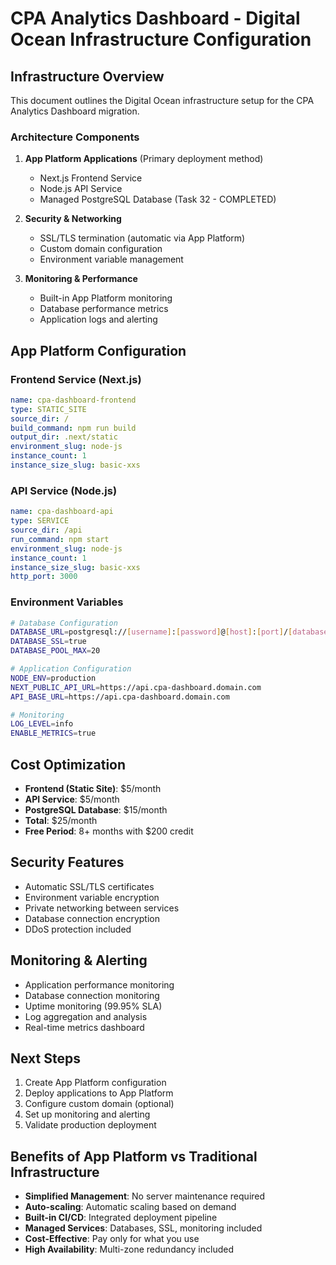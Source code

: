 # CPA Analytics Dashboard - Digital Ocean Infrastructure Configuration

## Infrastructure Overview

This document outlines the Digital Ocean infrastructure setup for the CPA Analytics Dashboard migration.

### Architecture Components

1. **App Platform Applications** (Primary deployment method)

   - Next.js Frontend Service
   - Node.js API Service
   - Managed PostgreSQL Database (Task 32 - COMPLETED)

2. **Security & Networking**

   - SSL/TLS termination (automatic via App Platform)
   - Custom domain configuration
   - Environment variable management

3. **Monitoring & Performance**
   - Built-in App Platform monitoring
   - Database performance metrics
   - Application logs and alerting

## App Platform Configuration

### Frontend Service (Next.js)

```yaml
name: cpa-dashboard-frontend
type: STATIC_SITE
source_dir: /
build_command: npm run build
output_dir: .next/static
environment_slug: node-js
instance_count: 1
instance_size_slug: basic-xxs
```

### API Service (Node.js)

```yaml
name: cpa-dashboard-api
type: SERVICE
source_dir: /api
run_command: npm start
environment_slug: node-js
instance_count: 1
instance_size_slug: basic-xxs
http_port: 3000
```

### Environment Variables

```bash
# Database Configuration
DATABASE_URL=postgresql://[username]:[password]@[host]:[port]/[database]
DATABASE_SSL=true
DATABASE_POOL_MAX=20

# Application Configuration
NODE_ENV=production
NEXT_PUBLIC_API_URL=https://api.cpa-dashboard.domain.com
API_BASE_URL=https://api.cpa-dashboard.domain.com

# Monitoring
LOG_LEVEL=info
ENABLE_METRICS=true
```

## Cost Optimization

- **Frontend (Static Site)**: $5/month
- **API Service**: $5/month
- **PostgreSQL Database**: $15/month
- **Total**: $25/month
- **Free Period**: 8+ months with $200 credit

## Security Features

- Automatic SSL/TLS certificates
- Environment variable encryption
- Private networking between services
- Database connection encryption
- DDoS protection included

## Monitoring & Alerting

- Application performance monitoring
- Database connection monitoring
- Uptime monitoring (99.95% SLA)
- Log aggregation and analysis
- Real-time metrics dashboard

## Next Steps

1. Create App Platform configuration
2. Deploy applications to App Platform
3. Configure custom domain (optional)
4. Set up monitoring and alerting
5. Validate production deployment

## Benefits of App Platform vs Traditional Infrastructure

- **Simplified Management**: No server maintenance required
- **Auto-scaling**: Automatic scaling based on demand
- **Built-in CI/CD**: Integrated deployment pipeline
- **Managed Services**: Databases, SSL, monitoring included
- **Cost-Effective**: Pay only for what you use
- **High Availability**: Multi-zone redundancy included
